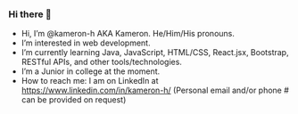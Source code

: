 ### Hi there 👋

- Hi, I’m @kameron-h AKA Kameron. He/Him/His pronouns.
- I’m interested in web development.
- I’m currently learning Java, JavaScript, HTML/CSS, React.jsx, Bootstrap, RESTful APIs, and other tools/technologies.
- I’m a Junior in college at the moment.
- How to reach me: I am on LinkedIn at https://www.linkedin.com/in/kameron-h/ (Personal email and/or phone # can be provided on request)

<!--
**kameron-h/kameron-h** is a ✨ _special_ ✨ repository because its `README.md` (this file) appears on your GitHub profile.

Here are some ideas to get you started:

- 🔭 I’m currently working on ...
- 🌱 I’m currently learning ...
- 👯 I’m looking to collaborate on ...
- 🤔 I’m looking for help with ...
- 💬 Ask me about ...
- 📫 How to reach me: ...
- 😄 Pronouns: ...
- ⚡ Fun fact: ...
-->
